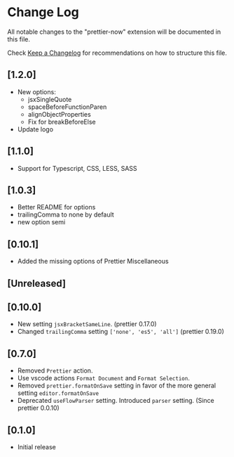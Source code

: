 # Change Log
All notable changes to the "prettier-now" extension will be documented in this file.

Check [Keep a Changelog](http://keepachangelog.com/) for recommendations on how to structure this file.

## [1.2.0]
- New options:
    * jsxSingleQuote
    * spaceBeforeFunctionParen
    * alignObjectProperties
    * Fix for breakBeforeElse
- Update logo

## [1.1.0]
- Support for Typescript, CSS, LESS, SASS

## [1.0.3]
- Better README for options
- trailingComma to none by default
- new option semi

## [0.10.1]
- Added the missing options of Prettier Miscellaneous

## [Unreleased]

## [0.10.0]
- New setting `jsxBracketSameLine`. (prettier 0.17.0)
- Changed `trailingComma` setting `['none', 'es5', 'all']` (prettier 0.19.0)

## [0.7.0]
- Removed `Prettier` action.
- Use vscode actions `Format Document` and `Format Selection`.
- Removed `prettier.formatOnSave` setting in favor of the more general setting `editor.formatOnSave` 
- Deprecated `useFlowParser` setting. Introduced `parser` setting. (Since prettier 0.0.10)

## [0.1.0]
- Initial release